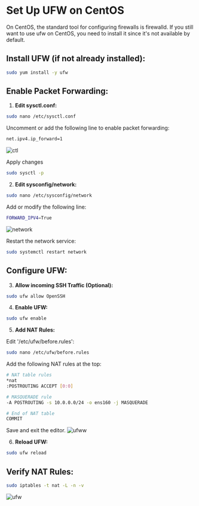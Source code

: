 # Set Up UFW on CentOS
On CentOS, the standard tool for configuring firewalls is firewalld. If you still want to use ufw on CentOS, you need to install it since it's not available by default.
## Install UFW (if not already installed):

```bash
sudo yum install -y ufw
```
## Enable Packet Forwarding:

1. **Edit sysctl.conf:**

```bash
sudo nano /etc/sysctl.conf
```

Uncomment or add the following line to enable packet forwarding:

```bash
net.ipv4.ip_forward=1
```
![ctl](https://github.com/Iamaguest5/Document-Document-Document/assets/148782286/69f7fa50-4607-48d5-a13a-12435c6db4bb)

Apply changes

```bash
sudo sysctl -p
```

2. **Edit sysconfig/network:**

```bash
sudo nano /etc/sysconfig/network
```

Add or modify the following line:

```bash
FORWARD_IPV4=True
```
![network](https://github.com/Iamaguest5/Document-Document-Document/assets/148782286/135b0c29-4986-4d76-8248-b7162194ead4)

Restart the network service:

```bash
sudo systemctl restart network
```
## Configure UFW:

3. **Allow incoming SSH Traffic (Optional):**

```bash
sudo ufw allow OpenSSH
```

4. **Enable UFW:**

```bash
sudo ufw enable
```

5. **Add NAT Rules:**

Edit '/etc/ufw/before.rules':

```bash
sudo nano /etc/ufw/before.rules
```

Add the following NAT rules at the top:

```bash
# NAT table rules
*nat
:POSTROUTING ACCEPT [0:0]

# MASQUERADE rule
-A POSTROUTING -s 10.0.0.0/24 -o ens160 -j MASQUERADE

# End of NAT table
COMMIT
```
Save and exit the editor.
![ufww](https://github.com/Iamaguest5/Document-Document-Document/assets/148782286/a627b71c-a536-414b-a15e-a5c5d0b3da3a)

6. **Reload UFW:**

```bash
sudo ufw reload
```

## Verify NAT Rules:

```bash
sudo iptables -t nat -L -n -v
```
![ufw](https://github.com/Iamaguest5/Document-Document-Document/assets/148782286/9f5b0735-84cb-4794-ba82-119e52a51bd2)
